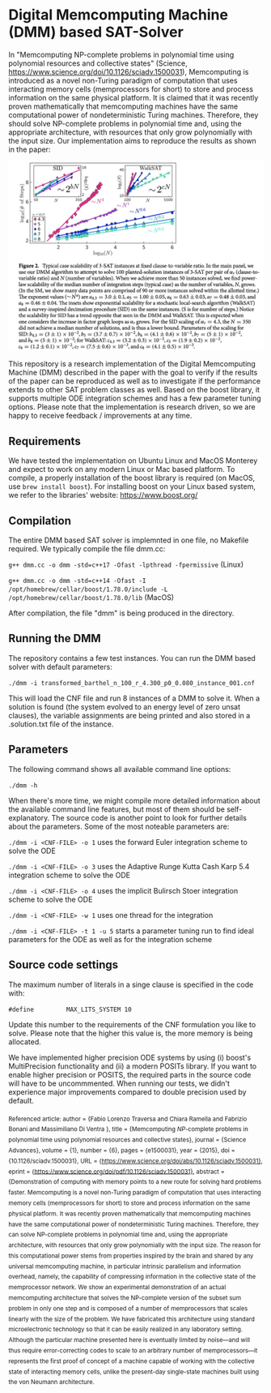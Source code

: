 # Digital Memcomputing Machine (DMM) based SAT-Solver

In "Memcomputing NP-complete problems in polynomial time using polynomial resources and collective states" (Science, https://www.science.org/doi/10.1126/sciadv.1500031), Memcomputing is introduced as a novel non-Turing paradigm of computation that uses interacting memory cells (memprocessors for short) to store and process information on the same physical platform. It is claimed that it was recently proven mathematically that memcomputing machines have the same computational power of nondeterministic Turing machines. Therefore, they should solve NP-complete problems in polynomial time and, using the appropriate architecture, with resources that only grow polynomially with the input size. Our implementation aims to reproduce the results as shown in the paper:

![Figure 2](https://github.com/daniel009988/dmm/blob/main/doc/paper.jpeg?raw=true)

This repository is a research implementation of the Digital Memcomputing Machine (DMM) described in the paper with the goal to verify if the results of the paper can be reproduced as well as to investigate if the performance extends to other SAT problem classes as well. Based on the boost library, it supports multiple ODE integration schemes and has a few parameter tuning options. Please note that the implementation is research driven, so we are happy to receive feedback / improvements at any time. 

## Requirements

We have tested the implementation on Ubuntu Linux and MacOS Monterey and expect to work on any modern Linux or Mac based platform. To compile, a properly installation of the boost library is required (on MacOS, use `brew install boost`). For installing boost on your Linux based system, we refer to the libraries' website: https://www.boost.org/

## Compilation

The entire DMM based SAT solver is implemnted in one file, no Makefile required. We typically compile the file dmm.cc:

```g++ dmm.cc -o dmm -std=c++17 -Ofast -lpthread -fpermissive``` (Linux)

```g++ dmm.cc -o dmm -std=c++14 -Ofast -I /opt/homebrew/cellar/boost/1.78.0/include -L /opt/homebrew/cellar/boost/1.78.0/lib``` (MacOS)


After compilation, the file "dmm" is being produced in the directory.

## Running the DMM

The repository contains a few test instances. You can run the DMM based solver with default parameters:

```./dmm -i transformed_barthel_n_100_r_4.300_p0_0.080_instance_001.cnf```

This will load the CNF file and run 8 instances of a DMM to solve it. When a solution is found (the system evolved to an energy level of zero unsat clauses), the variable assignments are being printed and also stored in a .solution.txt file of the instance.

## Parameters

The following command shows all available command line options:

```./dmm -h```

When there's more time, we might compile more detailed information about the available command line features, but most of them should be self-explanatory. The source code is another point to look for further details about the parameters. Some of the most noteable parameters are:

```./dmm -i <CNF-FILE> -o 1``` uses the forward Euler integration scheme to solve the ODE

```./dmm -i <CNF-FILE> -o 3``` uses the Adaptive Runge Kutta Cash Karp 5.4 integration scheme to solve the ODE

```./dmm -i <CNF-FILE> -o 4``` uses the implicit Bulirsch Stoer integration scheme to solve the ODE

```./dmm -i <CNF-FILE> -w 1``` uses one thread for the integration

```./dmm -i <CNF-FILE> -t 1 -u 5``` starts a parameter tuning run to find ideal parameters for the ODE as well as for the integration scheme


## Source code settings

The maximum number of literals in a singe clause is specified in the code with:

```#define         MAX_LITS_SYSTEM 10```

Update this number to the requirements of the CNF formulation you like to solve. Please note that the higher this value is, the more memory is being allocated.

We have implemented higher precision ODE systems by using (i) boost's MultiPrecision functionality and (ii) a modern POSITs library. If you want to enable higher precision or POSITS, the required parts in the source code will have to be uncommmented. When running our tests, we didn't experience major improvements compared to double precision used by default.

<sub>Referenced article:
author = {Fabio Lorenzo Traversa  and Chiara Ramella  and Fabrizio Bonani  and Massimiliano Di Ventra },
title = {Memcomputing <i>NP</i>-complete problems in polynomial time using polynomial resources and collective states},
journal = {Science Advances},
volume = {1},
number = {6},
pages = {e1500031},
year = {2015},
doi = {10.1126/sciadv.1500031},
URL = {https://www.science.org/doi/abs/10.1126/sciadv.1500031},
eprint = {https://www.science.org/doi/pdf/10.1126/sciadv.1500031},
abstract = {Demonstration of computing with memory points to a new route for solving hard problems faster. Memcomputing is a novel non-Turing paradigm of computation that uses interacting memory cells (memprocessors for short) to store and process information on the same physical platform. It was recently proven mathematically that memcomputing machines have the same computational power of nondeterministic Turing machines. Therefore, they can solve NP-complete problems in polynomial time and, using the appropriate architecture, with resources that only grow polynomially with the input size. The reason for this computational power stems from properties inspired by the brain and shared by any universal memcomputing machine, in particular intrinsic parallelism and information overhead, namely, the capability of compressing information in the collective state of the memprocessor network. We show an experimental demonstration of an actual memcomputing architecture that solves the NP-complete version of the subset sum problem in only one step and is composed of a number of memprocessors that scales linearly with the size of the problem. We have fabricated this architecture using standard microelectronic technology so that it can be easily realized in any laboratory setting. Although the particular machine presented here is eventually limited by noise—and will thus require error-correcting codes to scale to an arbitrary number of memprocessors—it represents the first proof of concept of a machine capable of working with the collective state of interacting memory cells, unlike the present-day single-state machines built using the von Neumann architecture.</sub>
